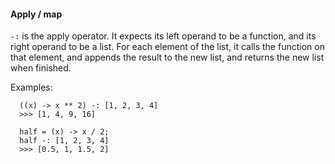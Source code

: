 #### Apply / map

`-:` is the apply operator. It expects its left operand to be a function, and
its right operand to be a list. For each element of the list, it calls the
function on that element, and appends the result to the new list, and returns
the new list when finished.

Examples:
```
  ((x) -> x ** 2) -: [1, 2, 3, 4]
  >>> [1, 4, 9, 16]
  
  half = (x) -> x / 2;
  half -: [1, 2, 3, 4]
  >>> [0.5, 1, 1.5, 2]
```

